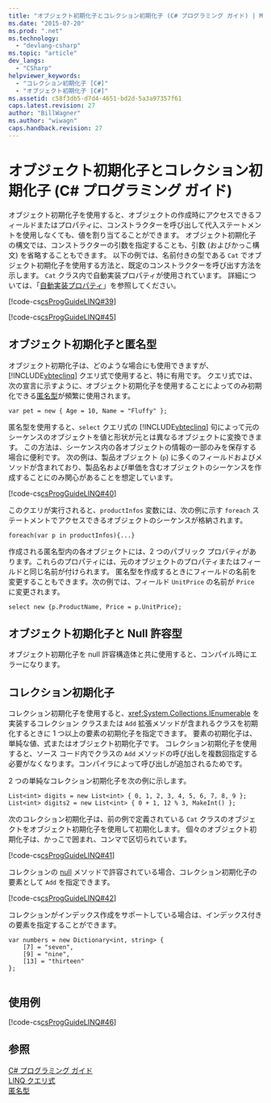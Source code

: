 ```yaml
---
title: "オブジェクト初期化子とコレクション初期化子 (C# プログラミング ガイド) | Microsoft Docs"
ms.date: "2015-07-20"
ms.prod: ".net"
ms.technology: 
  - "devlang-csharp"
ms.topic: "article"
dev_langs: 
  - "CSharp"
helpviewer_keywords: 
  - "コレクション初期化子 [C#]"
  - "オブジェクト初期化子 [C#]"
ms.assetid: c58f3db5-d7d4-4651-bd2d-5a3a97357f61
caps.latest.revision: 27
author: "BillWagner"
ms.author: "wiwagn"
caps.handback.revision: 27
---
```

# オブジェクト初期化子とコレクション初期化子 (C# プログラミング ガイド)
オブジェクト初期化子を使用すると、オブジェクトの作成時にアクセスできるフィールドまたはプロパティに、コンストラクターを呼び出して代入ステートメントを使用しなくても、値を割り当てることができます。  オブジェクト初期化子の構文では、コンストラクターの引数を指定することも、引数 \(およびかっこ構文\) を省略することもできます。  以下の例では、名前付きの型である `Cat` でオブジェクト初期化子を使用する方法と、既定のコンストラクターを呼び出す方法を示します。  `Cat` クラス内で自動実装プロパティが使用されています。  詳細については、「[自動実装プロパティ](../../../csharp/programming-guide/classes-and-structs/auto-implemented-properties.md)」を参照してください。  
  
 [!code-cs[csProgGuideLINQ#39](../../../csharp/programming-guide/arrays/codesnippet/csharp/csLINQProgRef/csRef30LangFeatures_2.cs#39)]  
  
 [!code-cs[csProgGuideLINQ#45](../../../csharp/programming-guide/arrays/codesnippet/csharp/csLINQProgRef/csRef30LangFeatures_2.cs#45)]  
  
## オブジェクト初期化子と匿名型  
 オブジェクト初期化子は、どのような場合にも使用できますが、[!INCLUDE[vbteclinq](../../../csharp/includes/vbteclinq-md.md)] クエリ式で使用すると、特に有用です。  クエリ式では、次の宣言に示すように、オブジェクト初期化子を使用することによってのみ初期化できる[匿名型](../../../csharp/programming-guide/classes-and-structs/anonymous-types.md)が頻繁に使用されます。  
  
```  
var pet = new { Age = 10, Name = "Fluffy" };  
```  
  
 匿名型を使用すると、`select` クエリ式の [!INCLUDE[vbteclinq](../../../csharp/includes/vbteclinq-md.md)] 句によって元のシーケンスのオブジェクトを値と形状が元とは異なるオブジェクトに変換できます。  この方法は、シーケンス内の各オブジェクトの情報の一部のみを保存する場合に便利です。  次の例は、製品オブジェクト \(`p`\) に多くのフィールドおよびメソッドが含まれており、製品名および単価を含むオブジェクトのシーケンスを作成することにのみ関心があることを想定しています。  
  
 [!code-cs[csProgGuideLINQ#40](../../../csharp/programming-guide/arrays/codesnippet/csharp/csLINQProgRef/csRef30LangFeatures_2.cs#40)]  
  
 このクエリが実行されると、`productInfos` 変数には、次の例に示す `foreach` ステートメントでアクセスできるオブジェクトのシーケンスが格納されます。  
  
```  
foreach(var p in productInfos){...}  
```  
  
 作成される匿名型内の各オブジェクトには、2 つのパブリック プロパティがあります。これらのプロパティには、元のオブジェクトのプロパティまたはフィールドと同じ名前が付けられます。  匿名型を作成するときにフィールドの名前を変更することもできます。次の例では、フィールド `UnitPrice` の名前が `Price` に変更されます。  
  
```  
select new {p.ProductName, Price = p.UnitPrice};  
```  
  
## オブジェクト初期化子と Null 許容型  
 オブジェクト初期化子を null 許容構造体と共に使用すると、コンパイル時にエラーになります。  
  
## コレクション初期化子  
 コレクション初期化子を使用すると、<xref:System.Collections.IEnumerable> を実装するコレクション クラスまたは `Add` 拡張メソッドが含まれるクラスを初期化するときに 1 つ以上の要素の初期化子を指定できます。  要素の初期化子は、単純な値、式またはオブジェクト初期化子です。  コレクション初期化子を使用すると、ソース コード内でクラスの `Add` メソッドの呼び出しを複数回指定する必要がなくなります。コンパイラによって呼び出しが追加されるためです。  
  
 2 つの単純なコレクション初期化子を次の例に示します。  
  
```  
List<int> digits = new List<int> { 0, 1, 2, 3, 4, 5, 6, 7, 8, 9 };  
List<int> digits2 = new List<int> { 0 + 1, 12 % 3, MakeInt() };  
```  
  
 次のコレクション初期化子は、前の例で定義されている `Cat` クラスのオブジェクトをオブジェクト初期化子を使用して初期化します。  個々のオブジェクト初期化子は、かっこで囲まれ、コンマで区切られています。  
  
 [!code-cs[csProgGuideLINQ#41](../../../csharp/programming-guide/arrays/codesnippet/csharp/csLINQProgRef/csRef30LangFeatures_2.cs#41)]  
  
 コレクションの [null](../../../csharp/language-reference/keywords/null.md) メソッドで許容されている場合、コレクション初期化子の要素として `Add` を指定できます。  
  
 [!code-cs[csProgGuideLINQ#42](../../../csharp/programming-guide/arrays/codesnippet/csharp/csLINQProgRef/csRef30LangFeatures_2.cs#42)]  
  
 コレクションがインデックス作成をサポートしている場合は、インデックス付きの要素を指定することができます。  
  
```  
var numbers = new Dictionary<int, string> {   
    [7] = "seven",   
    [9] = "nine",   
    [13] = "thirteen"   
};  
  
```  
  
## 使用例  
 [!code-cs[csProgGuideLINQ#46](../../../csharp/programming-guide/arrays/codesnippet/csharp/csLINQProgRef/csRef30LangFeatures_2.cs#46)]  
  
## 参照  
 [C\# プログラミング ガイド](../../../csharp/programming-guide/index.md)   
 [LINQ クエリ式](../../../csharp/programming-guide/linq-query-expressions/index.md)   
 [匿名型](../../../csharp/programming-guide/classes-and-structs/anonymous-types.md)